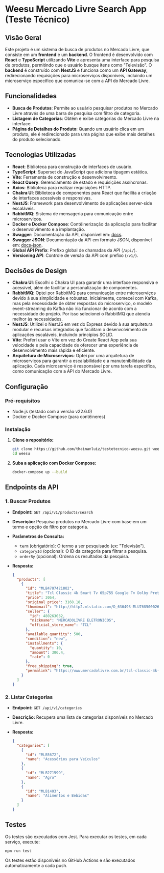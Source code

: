 # Weesu Mercado Livre Search App (Teste Técnico)

## Visão Geral

Este projeto é um sistema de busca de produtos no Mercado Livre, que consiste em um **frontend** e um **backend**. O frontend é desenvolvido com **React** e **TypeScript** utilizando **Vite** e apresenta uma interface para pesquisa de produtos, permitindo que o usuário busque itens como "Televisão". O **backend** é construído com **NestJS** e funciona como um **API Gateway**, redirecionando requisições para microserviços disponíveis, incluindo um microserviço específico que comunica-se com a API do Mercado Livre.

## Funcionalidades

- **Busca de Produtos**: Permite ao usuário pesquisar produtos no Mercado Livre através de uma barra de pesquisa com filtro de categoria.
- **Listagem de Categorias**: Obtém e exibe categorias do Mercado Livre na interface.
- **Página de Detalhes do Produto**: Quando um usuário clica em um produto, ele é redirecionado para uma página que exibe mais detalhes do produto selecionado.

## Tecnologias Utilizadas

- **React**: Biblioteca para construção de interfaces de usuário.
- **TypeScript**: Superset do JavaScript que adiciona tipagem estática.
- **Vite**: Ferramenta de construção e desenvolvimento.
- **React Query**: Gerenciamento de estado e requisições assíncronas.
- **Axios**: Biblioteca para realizar requisições HTTP.
- **Chakra UI**: Biblioteca de componentes para React que facilita a criação de interfaces acessíveis e responsivas.
- **NestJS**: Framework para desenvolvimento de aplicações server-side escaláveis.
- **RabbitMQ**: Sistema de mensageria para comunicação entre microserviços.
- **Docker e Docker Compose**: Contêinerização da aplicação para facilitar o desenvolvimento e a implantação.
- **Swagger**: Documentação da API, disponível em: [docs](http://localhost:3000/docs).
- **Swagger JSON**: Documentação da API em formato JSON, disponível em: [docs-json](http://localhost:3000/docs-json).
- **Global API Prefix**: Prefixo global de chamadas da API (`/api/`).
- **Versioning API**: Controle de versão da API com prefixo (`/v1/`).

## Decisões de Design

- **Chakra UI**: Escolhi o Chakra UI para garantir uma interface responsiva e acessível, além de facilitar a personalização de componentes.
- **RabbitMQ**: Optei por RabbitMQ para comunicação entre microserviços devido à sua simplicidade e robustez. Inicialmente, comecei com Kafka, mas pela necessidade de obter respostas do microserviço, o modelo event-streaming do Kafka não iria funcionar de acordo com a necessidade do projeto. Por isso selecionei o RabbitMQ que atendia melhor às necessidades.
- **NestJS**: Utilizei o NestJS em vez do Express devido à sua arquitetura modular e recursos integrados que facilitam o desenvolvimento de aplicações escaláveis, incluindo principios SOLID.
- **Vite**: Preferi usar o Vite em vez do Create React App pela sua velocidade e pela capacidade de oferecer uma experiência de desenvolvimento mais rápida e eficiente.
- **Arquitetura de Microserviços**: Optei por uma arquitetura de microserviços para garantir a escalabilidade e a manutenibilidade da aplicação. Cada microserviço é responsável por uma tarefa específica, como comunicação com a API do Mercado Livre.

## Configuração

### Pré-requisitos

- Node.js (testado com a versão v22.6.0)
- Docker e Docker Compose (para contêineres)

### Instalação

1. **Clone o repositório:**

   ```bash
   git clone https://github.com/thainanluiz/testetecnico-weesu.git weesu
   cd weesu
   ```

2. **Suba a aplicação com Docker Compose:**

   ```bash
   docker-compose up --build
   ```

## Endpoints da API

### 1. **Buscar Produtos**

- **Endpoint:** `GET /api/v1/products/search`
- **Descrição:** Pesquisa produtos no Mercado Livre com base em um termo e opção de filtro por categoria.
- **Parâmetros de Consulta:**
  - `term` (obrigatório): O termo a ser pesquisado (ex: "Televisão").
  - `categoryId` (opcional): O ID da categoria para filtrar a pesquisa.
  - `orderBy` (opcional): Ordena os resultados da pesquisa.

- **Resposta:**

  ```json
  {
    "products": [
      {
        "id": "MLB4707421002",
        "title": "Tcl Classic 4k Smart Tv 65p755 Google Tv Dolby Preto",
        "price": 3064,
        "original_price": 3160.18,
        "thumbnail": "http://http2.mlstatic.com/D_636493-MLU76850002645_062024-I.jpg",
        "seller": {
          "id": 480263032,
          "nickname": "MERCADOLIVRE ELETRONICOS",
          "official_store_name": "TCL"
        },
        "available_quantity": 500,
        "condition": "new",
        "installments": {
          "quantity": 10,
          "amount": 306.4,
          "rate": 0
        },
        "free_shipping": true,
        "permalink": "https://www.mercadolivre.com.br/tcl-classic-4k-smart-tv-65p755-google-tv-dolby-preto/p/MLB36975105#wid=MLB4707421002&sid=unknown"
      }
    ]
  }
  ```

### 2. **Listar Categorias**

- **Endpoint:** `GET /api/v1/categories`
- **Descrição:** Recupera uma lista de categorias disponíveis no Mercado Livre.

- **Resposta:**

  ```json
  {
    "categories": [
      {
        "id": "MLB5672",
        "name": "Acessórios para Veículos"
      },
      {
        "id": "MLB271599",
        "name": "Agro"
      },
      {
        "id": "MLB1403",
        "name": "Alimentos e Bebidas"
      }
    ]
  }
  ```

## Testes

Os testes são executados com Jest. Para executar os testes, em cada serviço, execute:

```bash
npm run test
```

Os testes estão disponiveis no GitHub Actions e são executados automaticamente a cada push.
